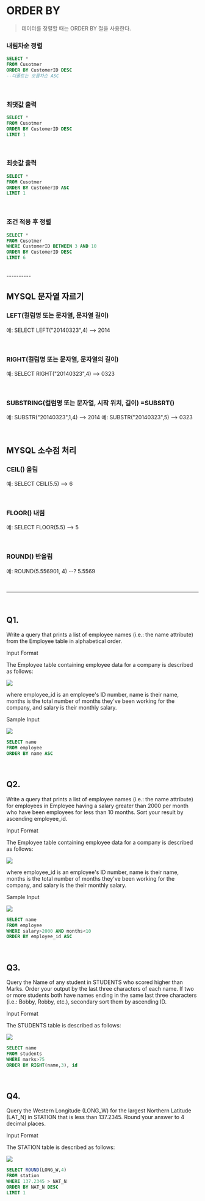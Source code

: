 # ORDER BY
> 데이터를 정렬할 때는 ORDER BY 절을 사용한다.

### 내림차순 정렬
```sql
SELECT *
FROM Cusotmer
ORDER BY CustomerID DESC
--디폴트는 오름차순 ASC
```

<br>

### 최댓값 출력
```sql
SELECT *
FROM Cusotmer
ORDER BY CustomerID DESC
LIMIT 1
```

<br>


### 최솟값 출력
```sql
SELECT *
FROM Cusotmer
ORDER BY CustomerID ASC
LIMIT 1
```

<br>

### 조건 적용 후 정렬
```sql
SELECT *
FROM Cusotmer
WHERE CustomerID BETWEEN 3 AND 10
ORDER BY CustomerID DESC
LIMIT 6
```

<br>
----------
<br>

## MYSQL 문자열 자르기
### LEFT(컬럼명 또는 문자열, 문자열 길이)
예: SELECT LEFT("20140323",4)
--> 2014

<br>

### RIGHT(컬럼명 또는 문자열, 문자열의 길이)
예: SELECT RIGHT("20140323",4)
--> 0323

<br>

### SUBSTRING(컬럼명 또는 문자열, 시작 위치, 길이) =SUBSRT()

예: SUBSTR("20140323",1,4)
--> 2014
예: SUBSTR("20140323",5)
--> 0323

<br>

## MYSQL 소수점 처리
### CEIL() 올림
예: SELECT CEIL(5.5)
--> 6

<br>

### FLOOR() 내림
예: SELECT FLOOR(5.5)
--> 5

<br>

### ROUND() 반올림
예: ROUND(5.556901, 4)
--? 5.5569

<br>

-----------------------------------------------

<br>

## Q1.
Write a query that prints a list of employee names (i.e.: the name attribute) from the Employee table in alphabetical order.

Input Format

The Employee table containing employee data for a company is described as follows:

<img src="https://s3.amazonaws.com/hr-challenge-images/19629/1458557872-4396838885-ScreenShot2016-03-21at4.27.13PM.png"></img>

where employee_id is an employee's ID number, name is their name, months is the total number of months they've been working for the company, and salary is their monthly salary.

Sample Input

<img src="https://s3.amazonaws.com/hr-challenge-images/19629/1458558202-9a8721e44b-ScreenShot2016-03-21at4.32.59PM.png"></img>

```sql
SELECT name
FROM employee
ORDER BY name ASC
```

<br>

## Q2.
Write a query that prints a list of employee names (i.e.: the name attribute) for employees in Employee having a salary greater than 2000  per month who have been employees for less than 10 months. Sort your result by ascending employee_id.

Input Format

The Employee table containing employee data for a company is described as follows:

<img src="https://s3.amazonaws.com/hr-challenge-images/19629/1458557872-4396838885-ScreenShot2016-03-21at4.27.13PM.png"></img>

where employee_id is an employee's ID number, name is their name, months is the total number of months they've been working for the company, and salary is the their monthly salary.

Sample Input

<img src="https://s3.amazonaws.com/hr-challenge-images/19630/1458558612-af3da3ceb7-ScreenShot2016-03-21at4.32.59PM.png"></img>

```sql
SELECT name
FROM employee
WHERE salary>2000 AND months<10
ORDER BY employee_id ASC
```

<br>

## Q3.
Query the Name of any student in STUDENTS who scored higher than  Marks. Order your output by the last three characters of each name. If two or more students both have names ending in the same last three characters (i.e.: Bobby, Robby, etc.), secondary sort them by ascending ID.

Input Format

The STUDENTS table is described as follows:

<img src="https://s3.amazonaws.com/hr-challenge-images/12896/1443815243-94b941f556-1.png"></img>

```sql
SELECT name
FROM students
WHERE marks>75
ORDER BY RIGHT(name,3), id
```
<br>

## Q4.
Query the Western Longitude (LONG_W) for the largest Northern Latitude (LAT_N) in STATION that is less than 137.2345.  Round your answer to 4 decimal places.

Input Format

The STATION table is described as follows:

<img src="https://s3.amazonaws.com/hr-challenge-images/9336/1449345840-5f0a551030-Station.jpg"></img>

```sql
SELECT ROUND(LONG_W,4)
FROM station
WHERE 137.2345 > NAT_N
ORDER BY NAT_N DESC
LIMIT 1
```

